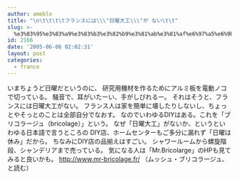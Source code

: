 ```yaml
---
author: ameblo
title: "\n\t\t\t\tフランスには\\\"日曜大工\\\"が ない\t\t"
slug: >-
  %e3%83%95%e3%83%a9%e3%83%b3%e3%82%b9%e3%81%ab%e3%81%af%e6%97%a5%e6%9b%9c%e5%a4%a7%e5%b7%a5%e3%81%8c-%e3%81%aa%e3%81%84
id: 2166
date: '2005-06-06 02:02:31'
layout: post
categories:
  - france
---
```


いまちょうど日曜だというのに、 研究用機材を作るためにアルミ板を電動ノコで切っている。 騒音で、耳がいたーい、手がしびれるー。 それはそうと、フランスには日曜大工がない。 フランス人は家を簡単に壊したりしないし、ちょっとやそっとのことは全部自分でなおす。 なのでいわゆるDIYはある。これを「ブリコラージュ（bricolage）」という。 なぜ「日曜大工」がないか、というといわゆる日本語で言うところの DIY店、ホームセンターもご多分に漏れず「日曜は休み」だから。 ちなみにDIY店の品揃えはすごい。 シャワールームから螺旋階段、シャンデリアまで売っている。 気になる人は「Mr.Bricolarge」のHPも見てみると良いかも。 http://www.mr-bricolage.fr/ （ムッシュ・ブリコラージュ、と読む）